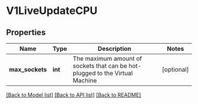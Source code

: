 # V1LiveUpdateCPU

## Properties
Name | Type | Description | Notes
------------ | ------------- | ------------- | -------------
**max_sockets** | **int** | The maximum amount of sockets that can be hot-plugged to the Virtual Machine | [optional] 

[[Back to Model list]](../README.md#documentation-for-models) [[Back to API list]](../README.md#documentation-for-api-endpoints) [[Back to README]](../README.md)


